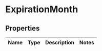 
# ExpirationMonth

## Properties
Name | Type | Description | Notes
------------ | ------------- | ------------- | -------------



